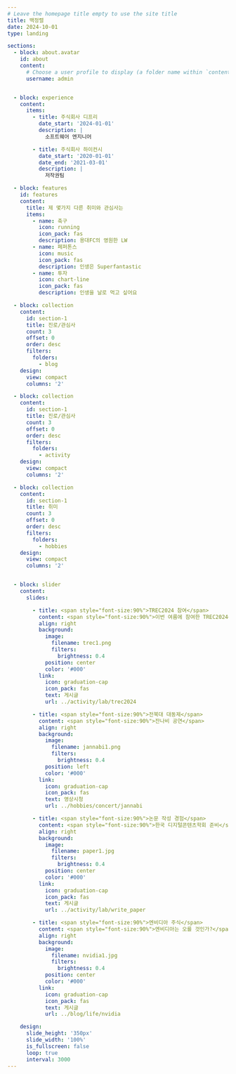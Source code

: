 ```yaml
---
# Leave the homepage title empty to use the site title
title: 백정렬
date: 2024-10-01
type: landing

sections:
  - block: about.avatar
    id: about
    content:
      # Choose a user profile to display (a folder name within `content/authors/`)
      username: admin


  - block: experience
    content:
      items:
        - title: 주식회사 디프리
          date_start: '2024-01-01'
          description: |
            소프트웨어 엔지니어

        - title: 주식회사 하이컨시
          date_start: '2020-01-01'
          date_end: '2021-03-01'
          description: |
            저작권팀

  - block: features
    id: features
    content:
      title: 제 몇가지 다른 취미와 관심사는
      items:
        - name: 축구
          icon: running
          icon_pack: fas
          description: 용대FC의 영원한 LW
        - name: 페퍼톤스
          icon: music
          icon_pack: fas
          description: 인생은 Superfantastic
        - name: 투자
          icon: chart-line
          icon_pack: fas
          description: 인생을 날로 먹고 싶어요

  - block: collection
    content:
      id: section-1
      title: 진로/관심사
      count: 3
      offset: 0
      order: desc
      filters:
        folders:
          - blog
    design:
      view: compact
      columns: '2'

  - block: collection
    content:
      id: section-1
      title: 진로/관심사
      count: 3
      offset: 0
      order: desc
      filters:
        folders:
          - activity
    design:
      view: compact
      columns: '2'

  - block: collection
    content:
      id: section-1
      title: 취미
      count: 3
      offset: 0
      order: desc
      filters:
        folders:
          - hobbies
    design:
      view: compact
      columns: '2'


  - block: slider
    content:
      slides:

        - title: <span style="font-size:90%">TREC2024 참여</span>
          content: <span style="font-size:90%">이번 여름에 참여한 TREC2024<span style="font-size:90%">
          align: right
          background:
            image:
              filename: trec1.png
              filters:
                brightness: 0.4
            position: center
            color: '#000'
          link:
            icon: graduation-cap
            icon_pack: fas
            text: 게시글
            url: ../activity/lab/trec2024

        - title: <span style="font-size:90%">전북대 대동제</span>
          content: <span style="font-size:90%">잔나비 공연</span>
          align: right
          background:
            image:
              filename: jannabi1.png
              filters:
                brightness: 0.4
            position: left
            color: '#000'
          link:
            icon: graduation-cap
            icon_pack: fas
            text: 영상시청
            url: ../hobbies/concert/jannabi

        - title: <span style="font-size:90%">논문 작성 경험</span>
          content: <span style="font-size:90%">한국 디지털콘텐츠학회 준비</span>
          align: right
          background:
            image:
              filename: paper1.jpg
              filters:
                brightness: 0.4
            position: center
            color: '#000'
          link:
            icon: graduation-cap
            icon_pack: fas
            text: 게시글
            url: ../activity/lab/write_paper

        - title: <span style="font-size:90%">엔비디아 주식</span>
          content: <span style="font-size:90%">엔비디아는 오를 것인가?</span>
          align: right
          background:
            image:
              filename: nvidia1.jpg
              filters:
                brightness: 0.4
            position: center
            color: '#000'
          link:
            icon: graduation-cap
            icon_pack: fas
            text: 게시글
            url: ../blog/life/nvidia

    design:
      slide_height: '350px'
      slide_width: '100%'
      is_fullscreen: false
      loop: true
      interval: 3000
---
```

